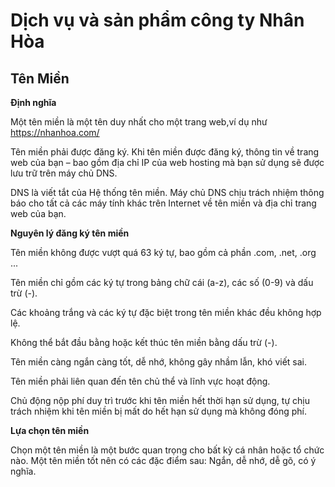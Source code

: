 # Dịch vụ và sản phẩm công ty Nhân Hòa

## Tên Miền
**Định nghĩa**

Một tên miền là một tên duy nhất cho một trang web,ví dụ như https://nhanhoa.com/

Tên miền phải được đăng ký. Khi tên miền được đăng ký, thông tin về trang web của bạn – bao gồm địa chỉ IP của web hosting mà bạn sử dụng sẽ được lưu trữ trên máy chủ DNS.

DNS là viết tắt của Hệ thống tên miền. Máy chủ DNS chịu trách nhiệm thông báo cho tất cả các máy tính khác trên Internet về tên miền và địa chỉ trang web của bạn.

**Nguyên lý đăng ký tên miền**


Tên miền không được vượt quá 63 ký tự, bao gồm cả phần .com, .net, .org ...

Tên miền chỉ gồm các ký tự trong bảng chữ cái (a-z), các số (0-9) và dấu trừ (-).

Các khoảng trắng và các ký tự đặc biệt trong tên miền khác đều không hợp lệ.

Không thể bắt đầu bằng hoặc kết thúc tên miền bằng dấu trừ (-).

Tên miền càng ngắn càng tốt, dễ nhớ, không gây nhầm lẫn, khó viết sai.

Tên miền phải liên quan đến tên chủ thể và lĩnh vực hoạt động.

Chủ động nộp phí duy trì trước khi tên miền hết thời hạn sử dụng, tự chịu trách nhiệm khi tên miền bị mất do hết hạn sử dụng mà không đóng phí.

**Lựa chọn tên miền**

Chọn một tên miền là một bước quan trọng cho bất kỳ cá nhân hoặc tổ chức nào. Một tên miền tốt nên có các đặc điểm sau: Ngắn, dễ nhớ, dễ gõ, có ý nghĩa.
